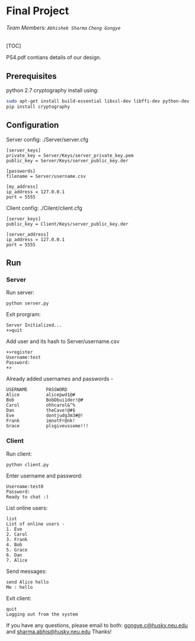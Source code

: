 # Final Project 
###### Team Members: `Abhishek Sharma`   `Cheng Gongye`
 
[TOC]

PS4.pdf contians details of our design.
## Prerequisites
python 2.7
cryptography
install using:
```bash
sudo apt-get install build-essential libssl-dev libffi-dev python-dev
pip install cryptography
```

## Configuration
Server config: ./Server/server.cfg
```
[server_keys]
private_key = Server/Keys/server_private_key.pem
public_key = Server/Keys/server_public_key.der

[passwords]
filename = Server/username.csv

[my_address]
ip_address = 127.0.0.1
port = 5555
```
Client config: ./Cilent/client.cfg
```
[server_keys]
public_key = Client/Keys/server_public_key.der

[server_address]
ip_address = 127.0.0.1
port = 5555
```
## Run
### Server
Run server:
```
python server.py
```
Exit prorgram:
```
Server Initialized...
+>quit
```
Add user and its hash to Server/username.csv
```
+>register
Username:test
Password:
+>
```
Already added usernames and passwords -
```
USERNAME       PASSWORD
Alice          alicepwd1@#         
Bob            BobDbui1der!@#     
Carol          ohhcarol&^%          
Dan            theCave!@#$    
Eve            dontjudg3m3#@!
Frank          imnotFr@nk!
Grace          plsgiveussome!!!
```

### Client
Run client:
```
python client.py
```
Enter username and password:
```
Username:test0
Password:
Ready to chat :)
```
List online users:
```
list
List of online users -
1. Eve
2. Carol
3. Frank
4. Bob
5. Grace
6. Dan
7. Alice
```
Send messages:
```
send Alice hello
Me : hello
```
Exit client:
```
quit
Logging out from the system
```
If you have any questions, please email to both: gongye.c@husky.neu.edu and sharma.abhis@husky.neu.edu Thanks!